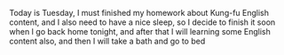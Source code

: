 Today is Tuesday, I must finished my homework about Kung-fu English content, and I also need to have a nice sleep, so I decide to finish it soon when I go back home tonight, and after that I will learning some English content also, and then I will take a bath and go to bed
